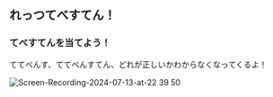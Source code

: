 ## れっつてべすてん！

### てべすてんを当てよう！
ててべんす、ててべんすてん、どれが正しいかわからなくなってくるよ！

![Screen-Recording-2024-07-13-at-22 39 50](https://github.com/user-attachments/assets/fdadf58e-f9f5-4a3c-b0ad-6f64098b004f)
